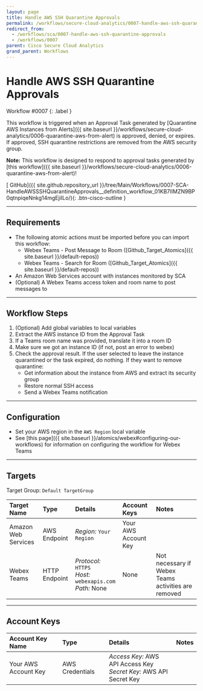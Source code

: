 ```yaml
---
layout: page
title: Handle AWS SSH Quarantine Approvals
permalink: /workflows/secure-cloud-analytics/0007-handle-aws-ssh-quarantine-approvals
redirect_from:
  - /workflows/sca/0007-handle-aws-ssh-quarantine-approvals
  - /workflows/0007
parent: Cisco Secure Cloud Analytics
grand_parent: Workflows
---
```


# Handle AWS SSH Quarantine Approvals
<div markdown="1">
Workflow #0007
{: .label }
</div>

This workflow is triggered when an Approval Task generated by [Quarantine AWS Instances from Alerts]({{ site.baseurl }}/workflows/secure-cloud-analytics/0006-quarantine-aws-from-alert) is approved, denied, or expires. If approved, SSH quarantine restrictions are removed from the AWS security group.

**Note:** This workflow is designed to respond to approval tasks generated by [this workflow]({{ site.baseurl }}/workflows/secure-cloud-analytics/0006-quarantine-aws-from-alert)!

[<i class="fab fa-github mr-1"></i> GitHub]({{ site.github.repository_url }}/tree/Main/Workflows/0007-SCA-HandleAWSSSHQuarantineApprovals__definition_workflow_01KB7IIMZN9BP0qtnpiqeNnkg14mgEjiILo/){: .btn-cisco-outline }

---

## Requirements
* The following atomic actions must be imported before you can import this workflow:
	* Webex Teams - Post Message to Room ([Github_Target_Atomics]({{ site.baseurl }}/default-repos))
	* Webex Teams - Search for Room ([Github_Target_Atomics]({{ site.baseurl }}/default-repos))
* An Amazon Web Services account with instances monitored by SCA
* (Optional) A Webex Teams access token and room name to post messages to

---

## Workflow Steps
1. (Optional) Add global variables to local variables
1. Extract the AWS instance ID from the Approval Task
1. If a Teams room name was provided, translate it into a room ID
1. Make sure we got an instance ID (if not, post an error to webex)
1. Check the approval result. If the user selected to leave the instance quarantined or the task expired, do nothing. If they want to remove quarantine:
	* Get information about the instance from AWS and extract its security group
	* Restore normal SSH access
	* Send a Webex Teams notification

---

## Configuration
* Set your AWS region in the `AWS Region` local variable
* See [this page]({{ site.baseurl }}/atomics/webex#configuring-our-workflows) for information on configuring the workflow for Webex Teams

---

## Targets
Target Group: `Default TargetGroup`

| Target Name | Type | Details | Account Keys | Notes |
|:------------|:-----|:--------|:-------------|:------|
| Amazon Web Services | AWS Endpoint | _Region:_ `Your Region`<br /> | Your AWS Account Key | |
| Webex Teams | HTTP Endpoint | _Protocol:_ `HTTPS`<br />_Host:_ `webexapis.com`<br />_Path:_ None | None | Not necessary if Webex Teams activities are removed |

---

## Account Keys

| Account Key Name | Type | Details | Notes |
|:-----------------|:-----|:--------|:------|
| Your AWS Account Key | AWS Credentials | _Access Key:_ AWS API Access Key<br />_Secret Key:_ AWS API Secret Key | |

